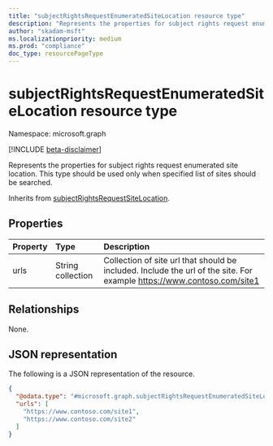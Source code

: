 ```yaml
---
title: "subjectRightsRequestEnumeratedSiteLocation resource type"
description: "Represents the properties for subject rights request enumerated site location."
author: "skadam-msft"
ms.localizationpriority: medium
ms.prod: "compliance"
doc_type: resourcePageType
---
```


# subjectRightsRequestEnumeratedSiteLocation resource type

Namespace: microsoft.graph

[!INCLUDE [beta-disclaimer](../../includes/beta-disclaimer.md)]

Represents the properties for subject rights request enumerated site location. This type should be used only when specified list of sites should be searched.

Inherits from [subjectRightsRequestSiteLocation](../resources/subjectrightsrequestsitelocation.md).

## Properties
|Property|Type|Description|
|:---|:---|:---|
|urls|String collection|Collection of site url that should be included. Include the url of the site. For example https://www.contoso.com/site1|

## Relationships
None.

## JSON representation
The following is a JSON representation of the resource.
<!-- {
  "blockType": "resource",
  "@odata.type": "microsoft.graph.subjectRightsRequestEnumeratedSiteLocation"
}
-->
``` json
{
  "@odata.type": "#microsoft.graph.subjectRightsRequestEnumeratedSiteLocation",
  "urls": [
    "https://www.contoso.com/site1",
    "https://www.contoso.com/site2"
  ]
}
```

